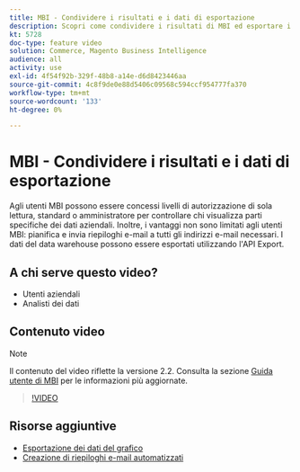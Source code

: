 ```yaml
---
title: MBI - Condividere i risultati e i dati di esportazione
description: Scopri come condividere i risultati di MBI ed esportare i dati per l’integrazione con altri strumenti aziendali.
kt: 5728
doc-type: feature video
solution: Commerce, Magento Business Intelligence
audience: all
activity: use
exl-id: 4f54f92b-329f-48b8-a14e-d6d8423446aa
source-git-commit: 4c8f9de0e88d5406c09568c594ccf954777fa370
workflow-type: tm+mt
source-wordcount: '133'
ht-degree: 0%

---
```


# MBI - Condividere i risultati e i dati di esportazione

Agli utenti MBI possono essere concessi livelli di autorizzazione di sola lettura, standard o amministratore per controllare chi visualizza parti specifiche dei dati aziendali. Inoltre, i vantaggi non sono limitati agli utenti MBI: pianifica e invia riepiloghi e-mail a tutti gli indirizzi e-mail necessari. I dati del data warehouse possono essere esportati utilizzando l&#39;API Export.

## A chi serve questo video?

- Utenti aziendali
- Analisti dei dati

## Contenuto video

>[!NOTE]
>
>Il contenuto del video riflette la versione 2.2. Consulta la sezione [Guida utente di MBI](https://docs.magento.com/mbi/) per le informazioni più aggiornate.

>[!VIDEO](https://video.tv.adobe.com/v/35983?quality=12&learn=on)

## Risorse aggiuntive

- [Esportazione dei dati del grafico](https://docs.magento.com/mbi/data-user/export-data/exp-chart-dash.html)
- [Creazione di riepiloghi e-mail automatizzati](https://docs.magento.com/mbi/data-user/export-data/email-summaries.html)
